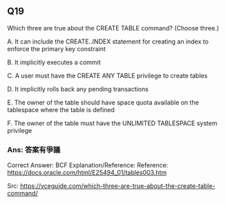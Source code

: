 ## Q19

Which three are true about the CREATE TABLE command? (Choose three.)

A. It can include the CREATE..INDEX statement for creating an index to enforce the primary key constraint

B. It implicitly executes a commit

C. A user must have the CREATE ANY TABLE privilege to create tables

D. It implicitly rolls back any pending transactions

E. The owner of the table should have space quota available on the tablespace where the table is defined

F. The owner of the table must have the UNLIMITED TABLESPACE system privilege

### Ans:    **答案有爭議**

Correct Answer: BCF
Explanation/Reference:
Reference: https://docs.oracle.com/html/E25494_01/tables003.htm

Src: https://vceguide.com/which-three-are-true-about-the-create-table-command/